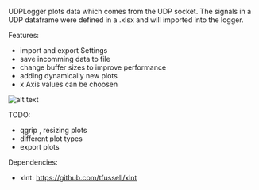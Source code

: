 UDPLogger plots data which comes from the UDP socket. The signals in a UDP dataframe were defined in a .xlsx and will imported into the logger.

Features:
- import and export Settings
- save incomming data to file
- change buffer sizes to improve performance
- adding dynamically new plots
- x Axis values can be choosen

![alt text](https://github.com/Murmele/UDPLogger/blob/master/res/images/MainView.png)

TODO:
- qgrip , resizing plots
- different plot types
- export plots

Dependencies:
- xlnt: https://github.com/tfussell/xlnt
